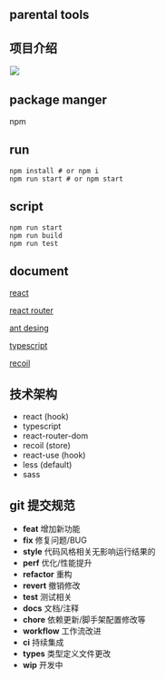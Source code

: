 parental tools
--------------------

## 项目介绍
<img style="border: 1px solid #eee;" src="https://image-70559.picnjc.qpic.cn/albumpic/16170966d97722ec6222c6c2b8db7ca6.png">

## package manger
npm

## run
```shell
npm install # or npm i
npm run start # or npm start
```

## script
```shell
npm run start
npm run build
npm run test
```
## document

[react](https://zh-hans.reactjs.org/docs/getting-started.html)

[react router](https://reactrouter.com/en/main)

[ant desing](https://ant.design/components/steps-cn)

[typescript](https://www.tslang.cn/docs/home.html)

[recoil](https://www.recoiljs.cn/docs/introduction/installation)

## 技术架构
- react (hook)
- typescript
- react-router-dom
- recoil (store)
- react-use (hook)
- less (default)
- sass


## git 提交规范
- **feat** 增加新功能
- **fix** 修复问题/BUG
- **style** 代码风格相关无影响运行结果的
- **perf** 优化/性能提升
- **refactor** 重构
- **revert** 撤销修改
- **test** 测试相关
- **docs** 文档/注释
- **chore** 依赖更新/脚手架配置修改等
- **workflow** 工作流改进
- **ci** 持续集成
- **types** 类型定义文件更改
- **wip** 开发中